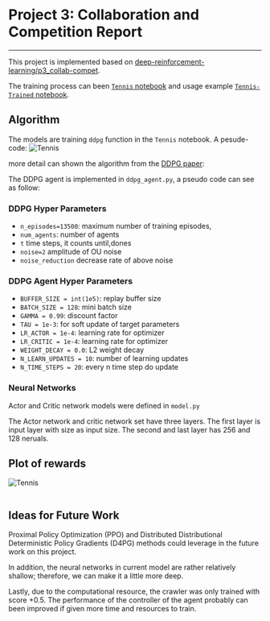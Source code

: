 # Project 3: Collaboration and Competition Report
---
This project is implemented based on [deep-reinforcement-learning/p3_collab-compet](https://github.com/udacity/deep-reinforcement-learning/tree/master/p3_collab-compet).

The training process can been [`Tennis` notebook](https://github.com/ainilaha/collab-compet/blob/master/Tennis.ipynb) and usage example [`Tennis-Trained` notebook](https://github.com/ainilaha/collab-compet/blob/master/Tennis-Trained.ipynb). 

## Algorithm

The models are training `ddpg` function in the `Tennis` notebook.
A pesude-code:
![Tennis](https://github.com/ainilaha/collab-compet/blob/master/images/alg.png?raw=true?raw=true)


more detail can shown the algorithm from the [DDPG paper](https://arxiv.org/pdf/1509.02971.pdf):

The DDPG agent is implemented in `ddpg_agent.py`, a pseudo code can see as follow:


### DDPG Hyper Parameters
- `n_episodes=13500`: maximum number of training episodes,
- `num_agents`: number of agents
- `t` time steps, it counts until,dones
- `noise=2` amplitude of OU noise
- `noise_reduction`  decrease rate of above noise

### DDPG Agent Hyper Parameters

- `BUFFER_SIZE = int(1e5)`: replay buffer size
- `BATCH_SIZE = 128`: mini batch size
- `GAMMA = 0.99`: discount factor
- `TAU = 1e-3`: for soft update of target parameters
- `LR_ACTOR = 1e-4`: learning rate for optimizer
- `LR_CRITIC = 1e-4`: learning rate for optimizer
- `WEIGHT_DECAY = 0.0`: L2 weight decay
- `N_LEARN_UPDATES = 10`: number of learning updates
- `N_TIME_STEPS = 20`: every n time step do update


### Neural Networks

Actor and Critic network models were defined in `model.py`

The Actor network and critic network set have three layers.
The first layer is input layer with size as input size.
The second and last layer has 256 and 128 neruals.

## Plot of rewards
![Tennis](https://github.com/ainilaha/collab-compet/blob/master/images/tennis.png?raw=true?raw=true)

```

```

## Ideas for Future Work

Proximal Policy Optimization (PPO) and Distributed Distributional Deterministic Policy Gradients (D4PG) methods could leverage in the future work on this project.

In addition, the neural networks in current model are rather relatively shallow; therefore, we can make it a little more deep.

Lastly, due to the computational resource, the crawler was only trained with score +0.5. The performance of the controller of the agent probably can been improved if given more time and resources to train.  
